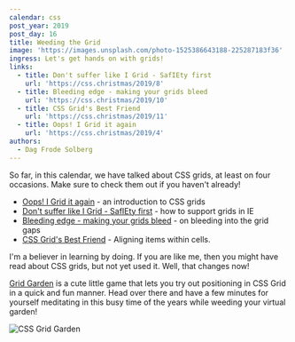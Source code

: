 ```yaml
---
calendar: css
post_year: 2019
post_day: 16
title: Weeding the Grid
image: 'https://images.unsplash.com/photo-1525386643188-225287183f36'
ingress: Let's get hands on with grids!
links:
  - title: Don't suffer like I Grid - SafIEty first
    url: 'https://css.christmas/2019/8'
  - title: Bleeding edge - making your grids bleed
    url: 'https://css.christmas/2019/10'
  - title: CSS Grid's Best Friend
    url: 'https://css.christmas/2019/11'
  - title: Oops! I Grid it again
    url: 'https://css.christmas/2019/4'
authors:
  - Dag Frode Solberg
---
```

So far, in this calendar, we have talked about CSS grids, at least on four occasions. Make sure to check them out if you haven't already!
 
- [Oops! I Grid it again](https://css.christmas/2019/4) - an introduction to CSS grids
- [Don't suffer like I Grid - SafIEty first](https://css.christmas/2019/8) - how to support grids in IE
- [Bleeding edge - making your grids bleed](https://css.christmas/2019/10) - on bleeding into the grid gaps
- [CSS Grid's Best Friend](https://css.christmas/2019/11) - Aligning items within cells.
 
I'm a believer in learning by doing. If you are like me, then you might have read about CSS grids, but not yet used it. Well, that changes now!
 
[Grid Garden](https://cssgridgarden.com/) is a cute little game that lets you try out positioning in CSS Grid in a quick and fun manner. Head over there and have a few minutes for yourself meditating in this busy time of the years while weeding your virtual garden!
 
![CSS Grid Garden](http://www.giphy.com/gifs/iINC1wBDqUEAmKIwCK) 
